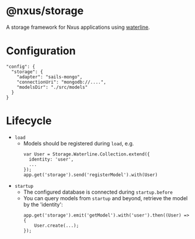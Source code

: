 # @nxus/storage
A storage framework for Nxus applications using [waterline](https://github.com/balderdashy/waterline).

# Configuration

  ```
  "config": {
    "storage": {
      "adapter": "sails-mongo",
      "connectionUri": "mongodb://....",
      "modelsDir": "./src/models"
    }
  }

  ```

# Lifecycle

 * `load`
   * Models should be registered during `load`, e.g.
     ```
     var User = Storage.Waterline.Collection.extend({
       identity: 'user',
       ...
     });
     app.get('storage').send('registerModel').with(User)
     ```
 * `startup`
   * The configured database is connected during `startup.before`
   * You can query models from `startup` and beyond, retrieve the model by the 'identity':
     ```
     app.get('storage').emit('getModel').with('user').then((User) => {
         User.create(...);
     });
     
     ```
 

